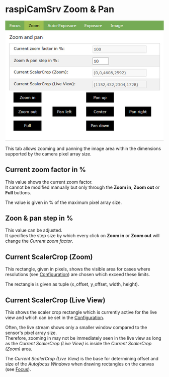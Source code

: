 # raspiCamSrv Zoom & Pan

![ZoonAndPan](img/Zoom.jpg)

This tab allows zooming and panning the image area within the dimensions supported by the camera pixel array size.

## Current zoom factor in %

This value shows the current zoom factor.   
It cannot be modified manually but only through the **Zoom in**, **Zoom out** or **Full** buttons.

The value is given in % of the maximum pixel array size.

## Zoon & pan step in %

This value can be adjusted.   
It specifies the step size by which every click on **Zoom in** or **Zoom out** will change the *Current zoom factor*.

## Current ScalerCrop (Zoom)

This rectangle, given in pixels, shows the visible area for cases where resolutions (see [Configuration](./Configuration.md)) are chosen which exceed these limits.

The rectangle is given as tuple (x_offset, y_offset, width, height).

## Current ScalerCrop (Live View)

This shows the scaler crop rectangle which is currently active for the live view and which can be set in the [Configuration](./Configuration.md).

Often, the live stream shows only a smaller window compared to the sensor's pixel array size.   
Therefore, zooming in may not be immediately seen in the live view as long as the *Current ScalerCrop (Live View)* is inside the *Current ScalerCrop (Zoom)* area. 

The *Current ScalerCrop (Live View)* is the base for determining offset and size of the *Autofocus Windows* when drawing rectangles on the canvas (see [Focus](./FocusHandling.md)).